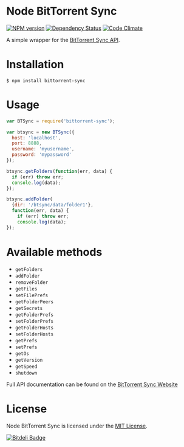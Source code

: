 Node BitTorrent Sync
====================

[![NPM version](https://badge.fury.io/js/bittorrent-sync.png)](https://npmjs.org/package/bittorrent-sync) [![Dependency Status](https://gemnasium.com/yannickcr/node-bittorrent-sync.png)](https://gemnasium.com/yannickcr/node-bittorrent-sync) [![Code Climate](https://codeclimate.com/github/yannickcr/node-bittorrent-sync.png)](https://codeclimate.com/github/yannickcr/node-bittorrent-sync)

A simple wrapper for the [BitTorrent Sync API](http://www.bittorrent.com/intl/en/sync/developers/api).

# Installation

    $ npm install bittorrent-sync

# Usage

```javascript
var BTSync = require('bittorrent-sync');

var btsync = new BTSync({
  host: 'localhost',
  port: 8888,
  username: 'myusername',
  password: 'mypassword'
});

btsync.getFolders(function(err, data) {
  if (err) throw err;
  console.log(data);
});

btsync.addFolder(
  {dir: '/btsync/data/folder1'},
  function(err, data) {
    if (err) throw err;
    console.log(data);
});
```

# Available methods

 * `getFolders`
 * `addFolder`
 * `removeFolder`
 * `getFiles`
 * `setFilePrefs`
 * `getFolderPeers`
 * `getSecrets`
 * `getFolderPrefs`
 * `setFolderPrefs`
 * `getFolderHosts`
 * `setFolderHosts`
 * `getPrefs`
 * `setPrefs`
 * `getOs`
 * `getVersion`
 * `getSpeed`
 * `shutdown`

Full API documentation can be found on the [BitTorrent Sync Website](http://www.bittorrent.com/intl/en/sync/developers/api)

# License

Node BitTorrent Sync is licensed under the [MIT License](http://www.opensource.org/licenses/mit-license.php).

[![Bitdeli Badge](https://d2weczhvl823v0.cloudfront.net/yannickcr/node-bittorrent-sync/trend.png)](https://bitdeli.com/free "Bitdeli Badge")
